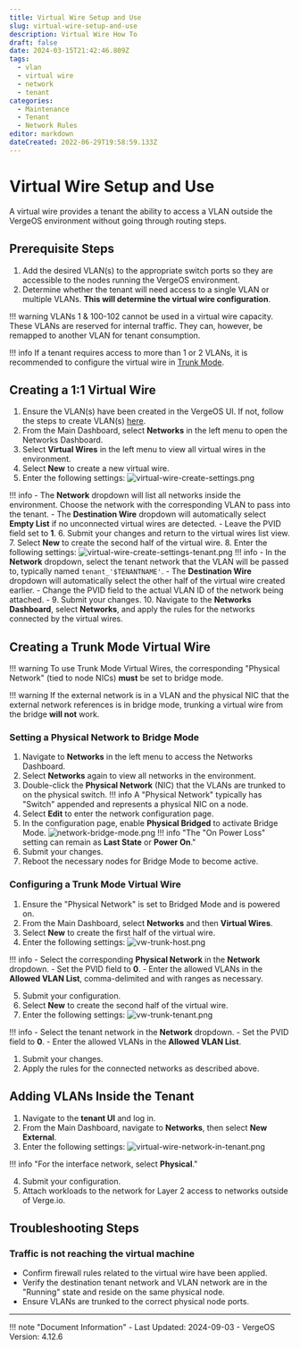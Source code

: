 ```yaml
---
title: Virtual Wire Setup and Use
slug: virtual-wire-setup-and-use
description: Virtual Wire How To
draft: false
date: 2024-03-15T21:42:46.809Z
tags:
  - vlan
  - virtual wire
  - network
  - tenant
categories:
  - Maintenance
  - Tenant
  - Network Rules
editor: markdown
dateCreated: 2022-06-29T19:58:59.133Z
---
```


# Virtual Wire Setup and Use

A virtual wire provides a tenant the ability to access a VLAN outside the VergeOS environment without going through routing steps.

## Prerequisite Steps

1. Add the desired VLAN(s) to the appropriate switch ports so they are accessible to the nodes running the VergeOS environment.
2. Determine whether the tenant will need access to a single VLAN or multiple VLANs. **This will determine the virtual wire configuration**.

!!! warning
    VLANs 1 & 100-102 cannot be used in a virtual wire capacity. These VLANs are reserved for internal traffic. They can, however, be remapped to another VLAN for tenant consumption.

!!! info
    If a tenant requires access to more than 1 or 2 VLANs, it is recommended to configure the virtual wire in [Trunk Mode](#creating-a-trunk-mode-virtual-wire).

## Creating a 1:1 Virtual Wire

1. Ensure the VLAN(s) have been created in the VergeOS UI. If not, follow the steps to create VLAN(s) [here](/knowledge-base/adding-a-vlan).
2. From the Main Dashboard, select **Networks** in the left menu to open the Networks Dashboard.
3. Select **Virtual Wires** in the left menu to view all virtual wires in the environment.
4. Select **New** to create a new virtual wire.
5. Enter the following settings:
   ![virtual-wire-create-settings.png](/public/virtual-wire-create-settings.png)

!!! info
    - The **Network** dropdown will list all networks inside the environment. Choose the network with the corresponding VLAN to pass into the tenant.
    - The **Destination Wire** dropdown will automatically select **Empty List** if no unconnected virtual wires are detected.
    - Leave the PVID field set to **1**.
6. Submit your changes and return to the virtual wires list view.
7. Select **New** to create the second half of the virtual wire.
8. Enter the following settings:
   ![virtual-wire-create-settings-tenant.png](/public/virtual-wire-create-settings-tenant.png)
!!! info
    - In the **Network** dropdown, select the tenant network that the VLAN will be passed to, typically named `tenant_'$TENANTNAME'`.
    - The **Destination Wire** dropdown will automatically select the other half of the virtual wire created earlier.
    - Change the PVID field to the actual VLAN ID of the network being attached.
    - 
9. Submit your changes.
10.  Navigate to the **Networks Dashboard**, select **Networks**, and apply the rules for the networks connected by the virtual wires.

## Creating a Trunk Mode Virtual Wire

!!! warning
    To use Trunk Mode Virtual Wires, the corresponding "Physical Network" (tied to node NICs) **must** be set to bridge mode.

!!! warning
    If the external network is in a VLAN and the physical NIC that the external network references is in bridge mode, trunking a virtual wire from the bridge **will not** work.

### Setting a Physical Network to Bridge Mode

1. Navigate to **Networks** in the left menu to access the Networks Dashboard.
2. Select **Networks** again to view all networks in the environment.
3. Double-click the **Physical Network** (NIC) that the VLANs are trunked to on the physical switch.
   !!! info
       A "Physical Network" typically has "Switch" appended and represents a physical NIC on a node.
4. Select **Edit** to enter the network configuration page.
5. In the configuration page, enable **Physical Bridged** to activate Bridge Mode.
   ![network-bridge-mode.png](/public/network-bridge-mode.png)
!!! info "The "On Power Loss" setting can remain as **Last State** or **Power On**."
6. Submit your changes.
7. Reboot the necessary nodes for Bridge Mode to become active.

### Configuring a Trunk Mode Virtual Wire

1. Ensure the "Physical Network" is set to Bridged Mode and is powered on.
2. From the Main Dashboard, select **Networks** and then **Virtual Wires**.
3. Select **New** to create the first half of the virtual wire.
4. Enter the following settings:
   ![vw-trunk-host.png](/public/vw-trunk-host.png)

!!! info
    - Select the corresponding **Physical Network** in the **Network** dropdown.
    - Set the PVID field to **0**.
    - Enter the allowed VLANs in the **Allowed VLAN List**, comma-delimited and with ranges as necessary.

5. Submit your configuration.
6. Select **New** to create the second half of the virtual wire.
7. Enter the following settings:
   ![vw-trunk-tenant.png](/public/vw-trunk-tenant.png)
   
!!! info
    - Select the tenant network in the **Network** dropdown.
    - Set the PVID field to **0**.
    - Enter the allowed VLANs in the **Allowed VLAN List**.
  
1. Submit your changes.
2. Apply the rules for the connected networks as described above.

## Adding VLANs Inside the Tenant

1. Navigate to the **tenant UI** and log in.
2. From the Main Dashboard, navigate to **Networks**, then select **New External**.
3. Enter the following settings:
   ![virtual-wire-network-in-tenant.png](/public/virtual-wire-network-in-tenant.png)
   
!!! info "For the interface network, select **Physical**."

4. Submit your configuration.
5. Attach workloads to the network for Layer 2 access to networks outside of Verge.io.

## Troubleshooting Steps

### Traffic is not reaching the virtual machine
- Confirm firewall rules related to the virtual wire have been applied.
- Verify the destination tenant network and VLAN network are in the "Running" state and reside on the same physical node.
- Ensure VLANs are trunked to the correct physical node ports.

---

!!! note "Document Information"
    - Last Updated: 2024-09-03
    - VergeOS Version: 4.12.6
